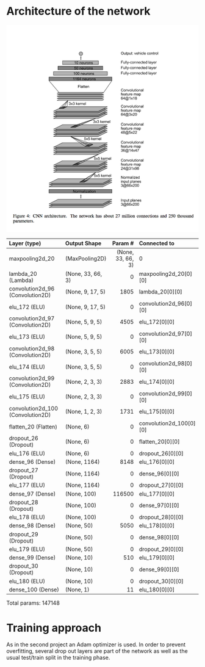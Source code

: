 # Architecture of the network

![Network Architecture from the reference paper](img/nvidia-network-layout.png)

|Layer (type) | Output Shape | Param # | Connected to |                
| :--- | :--- | ---: | :--- |
| maxpooling2d_20 | (MaxPooling2D) | (None, 33, 66, 3) | 0 | maxpooling2d_input_20[0][0]      
| lambda_20 (Lambda) | (None, 33, 66, 3) | 0 | maxpooling2d_20[0][0] |            
| convolution2d_96 (Convolution2D) | (None, 9, 17, 5) | 1805 | lambda_20[0][0] |
| elu_172 (ELU) | (None, 9, 17, 5) | 0 | convolution2d_96[0][0] |
| convolution2d_97 (Convolution2D) | (None, 5, 9, 5) | 4505 | elu_172[0][0] |
| elu_173 (ELU) | (None, 5, 9, 5) | 0 | convolution2d_97[0][0] |           
| convolution2d_98 (Convolution2D) | (None, 3, 5, 5) | 6005 | elu_173[0][0] |                    
| elu_174 (ELU) | (None, 3, 5, 5) | 0 | convolution2d_98[0][0] |
| convolution2d_99 (Convolution2D) | (None, 2, 3, 3) | 2883 | elu_174[0][0] |                    
| elu_175 (ELU) | (None, 2, 3, 3) | 0 | convolution2d_99[0][0] |        
| convolution2d_100 (Convolution2D) | (None, 1, 2, 3) | 1731 | elu_175[0][0] |                    
| flatten_20 (Flatten) |  (None, 6)| 0 | convolution2d_100[0][0] |          
| dropout_26 (Dropout) | (None, 6)| 0| flatten_20[0][0] |         
| elu_176 (ELU) | (None, 6)| 0| dropout_26[0][0]   |               
| dense_96 (Dense) | (None, 1164)| 8148| elu_176[0][0]    |                 
| dropout_27 (Dropout) | (None, 1164)| 0| dense_96[0][0]    |                
| elu_177 (ELU) | (None, 1164)| 0| dropout_27[0][0]     |             
| dense_97 (Dense) | (None, 100)| 116500| elu_177[0][0]  |                   
| dropout_28 (Dropout) | (None, 100)| 0| dense_97[0][0]  |                  
| elu_178 (ELU) | (None, 100)| 0| dropout_28[0][0]  |                
| dense_98 (Dense) | (None, 50)| 5050| elu_178[0][0] |                    
| dropout_29 (Dropout) | (None, 50)| 0| dense_98[0][0]     |               
| elu_179 (ELU) | (None, 50)| 0| dropout_29[0][0]| 
| dense_99 (Dense) | (None, 10)| 510| elu_179[0][0]| 
| dropout_30 (Dropout) | (None, 10)| 0| dense_99[0][0]| 
| elu_180 (ELU) | (None, 10)| 0| dropout_30[0][0]| 
| dense_100 (Dense) | (None, 1)| 11| elu_180[0][0]   |                  

Total params: 147148



# Training approach
As in the second project an Adam optimizer is used. In order to prevent overfitting, several drop out layers are part of the network as well
as the usual test/train split in the training phase.
